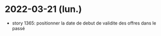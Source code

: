 2022-03-21 (lun.)
==========

- story 1365: positionner la date de debut de validite des offres dans le passé

